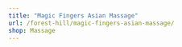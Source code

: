 ```yaml
---
title: "Magic Fingers Asian Massage"
url: /forest-hill/magic-fingers-asian-massage/
shop: Massage
---
```

